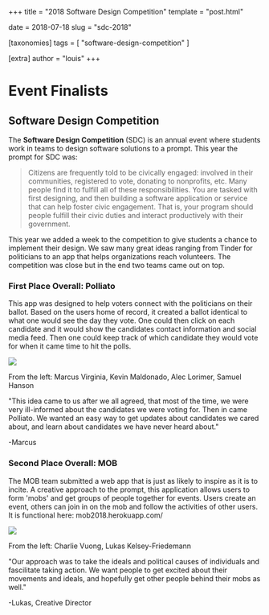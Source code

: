 +++
title = "2018 Software Design Competition"
template = "post.html"

date = 2018-07-18
slug = "sdc-2018"

[taxonomies]
tags = [ "software-design-competition" ]

[extra]
author = "louis"
+++

# Event Finalists

## Software Design Competition

The **Software Design Competition** (SDC) is an annual event where students
work in teams to design software solutions to a prompt. This year the
prompt for SDC was:
    
> Citizens are frequently told to be civically engaged: involved in their communities, registered to vote, donating to nonprofits, etc. Many people find it to fulfill all of these responsibilities.
> You are tasked with first designing, and then building a software application or service that can help foster civic engagement. That is, your program should people fulfill their civic duties and interact productively with their government.

This year we added a week to the competition to give students a chance to
implement their design. We saw many great ideas ranging from Tinder for
politicians to an app that helps organizations reach volunteers. The
competition was close but in the end two teams came out on top. 

### First Place Overall: Polliato

This app was designed to help voters connect with the politicians on their
ballot. Based on the users home of record, it created a ballot identical to
what one would see the day they vote. One could then click
on each candidate and it would show the candidates contact information
and social media feed. Then one could keep track of which candidate they
would vote for when it came time to hit the polls. 

![](/static/photos/sdc_2018_first_place.jpg)

From the left: Marcus Virginia, Kevin Maldonado, Alec Lorimer, Samuel Hanson

"This idea came to us after we all agreed, that most of the time, we were very ill-informed about the candidates we were voting for. Then in came Polliato. We wanted an easy way to get updates about candidates we cared about, and learn about candidates we have never heard about."

-Marcus

### Second Place Overall: MOB

The MOB team submitted a web app that is just as likely to inspire as it
is to incite. A creative approach to the prompt, this application allows
users to form 'mobs' and get groups of people together for events. Users
create an event, others can join in on the mob and follow the activities of
other users. It is functional here: mob2018.herokuapp.com/

![](/static/photos/sdc_2018_second_place.jpg)

From the left: Charlie Vuong, Lukas Kelsey-Friedemann

"Our approach was to take the ideals and political causes of individuals and fascilitate taking action. We want people to get excited about their movements and ideals, and hopefully get other people behind their mobs as well."

-Lukas, Creative Director
